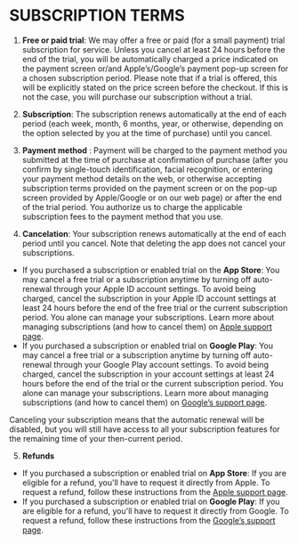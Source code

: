 # SUBSCRIPTION TERMS
1. **Free or paid trial**: We may offer a free or paid (for a small payment) trial subscription for service. Unless you cancel at least 24 hours before the end of the trial, you will be automatically charged a price indicated on the payment screen or/and Apple’s/Google’s payment pop-up screen for a chosen subscription period. Please note that if a trial is offered, this will be explicitly stated on the price screen before the checkout. If this is not the case, you will purchase our subscription without a trial.

2. **Subscription**: The subscription renews automatically at the end of each period (each week, month, 6 months, year, or otherwise, depending on the option selected by you at the time of purchase) until you cancel.

3. **Payment method** : Payment will be charged to the payment method you submitted at the time of purchase at confirmation of purchase (after you confirm by single-touch identification, facial recognition, or entering your payment method details on the web, or otherwise accepting subscription terms provided on the payment screen or on the pop-up screen provided by Apple/Google or on our web page) or after the end of the trial period. You authorize us to charge the applicable subscription fees to the payment method that you use.

4. **Cancelation**: Your subscription renews automatically at the end of each period until you cancel. Note that deleting the app does not cancel your subscriptions.

- If you purchased a subscription or enabled trial on the __App Store__: You may cancel a free trial or a subscription anytime by turning off auto-renewal through your Apple ID account settings. To avoid being charged, cancel the subscription in your Apple ID account settings at least 24 hours before the end of the free trial or the current subscription period. You alone can manage your subscriptions. Learn more about managing subscriptions (and how to cancel them) on [Apple support page](https://support.apple.com/en-ca/HT202039).
- If you purchased a subscription or enabled trial on __Google Play__: You may cancel a free trial or a subscription anytime by turning off auto-renewal through your Google Play account settings. To avoid being charged, cancel the subscription in your account settings at least 24 hours before the end of the trial or the current subscription period. You alone can manage your subscriptions. Learn more about managing subscriptions (and how to cancel them) on [Google’s support page](https://support.google.com/googleplay/answer/7018481?co=GENIE.Platform%3DAndroid&hl=en).

Canceling your subscription means that the automatic renewal will be disabled, but you will still have access to all your subscription features for the remaining time of your then-current period.

5. **Refunds**
- If you purchased a subscription or enabled trial on __App Store__: If you are eligible for a refund, you'll have to request it directly from Apple. To request a refund, follow these instructions from the [Apple support page](https://support.apple.com/en-us/HT204084).
- If you purchased a subscription or enabled trial on __Google Play__: If you are eligible for a refund, you'll have to request it directly from Google. To request a refund, follow these instructions from the [Google’s support page](https://support.google.com/googleplay/answer/2479637?hl=en).
